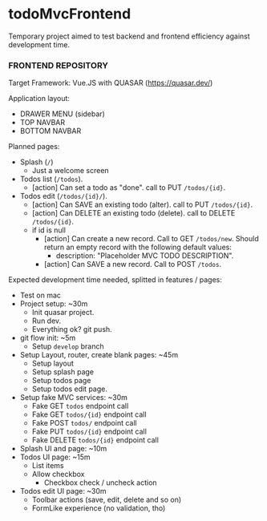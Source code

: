 # todoMvcFrontend

Temporary project aimed to test backend and frontend efficiency against development time.

### FRONTEND REPOSITORY

Target Framework: Vue.JS with QUASAR (https://quasar.dev/)

Application layout:
- DRAWER MENU (sidebar)
- TOP NAVBAR
- BOTTOM NAVBAR

Planned pages:
- Splash (`/`)
  - Just a welcome screen
- Todos list (`/todos`).
  - [action] Can set a todo as "done". call to PUT `/todos/{id}`.
- Todos edit (`/todos/{id}/`).
  - [action] Can SAVE an existing todo (alter). call to PUT `/todos/{id}`.
  - [action] Can DELETE an existing todo (delete). call to DELETE `/todos/{id}`.
  - if id is null
    - [action] Can create a new record. Call to GET `/todos/new`. Should return an empty record with the following default values:
      - description: "Placeholder MVC TODO DESCRIPTION".
    - [action] Can SAVE a new record. Call to POST `/todos`.

Expected development time needed, splitted in features / pages:

- Test on mac
- Project setup: ~30m
  - Init quasar project.
  - Run dev.
  - Everything ok? git push.
- git flow init: ~5m
  - Setup `develop` branch
- Setup Layout, router, create blank pages: ~45m
  - Setup layout
  - Setup splash page
  - Setup todos page
  - Setup todos edit page.
- Setup fake MVC services: ~30m
  - Fake GET `todos` endpoint call
  - Fake GET `todos/{id}` endpoint call
  - Fake POST `todos/` endpoint call
  - Fake PUT `todos/{id}` endpoint call
  - Fake DELETE `todos/{id}` endpoint call
- Splash UI and page: ~10m
- Todos UI page: ~15m
  - List items
  - Allow checkbox
    - Checkbox check / uncheck action
- Todos edit UI page: ~30m
  - Toolbar actions (save, edit, delete and so on)
  - FormLike experience (no validation, tho)
